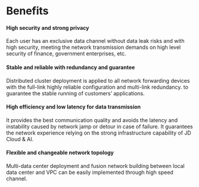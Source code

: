 # Benefits

#### High security and strong privacy
Each user has an exclusive data channel without data leak risks and with high security, meeting the network transmission demands on high level security of finance, government enterprises, etc.
#### Stable and reliable with redundancy and guarantee
Distributed cluster deployment is applied to all network forwarding devices with the full-link highly reliable configuration and multi-link redundancy. to guarantee the stable running of customers’ applications.
#### High efficiency and low latency for data transmission
It provides the best communication quality and avoids the latency and instability caused by network jamp or detour in case of failure. It guarantees the network experience relying on the strong infrastructure capability of JD Cloud & AI.
#### Flexible and changeable network topology
Multi-data center deployment and fusion network building between local data center and VPC can be easily implemented through high speed channel.

